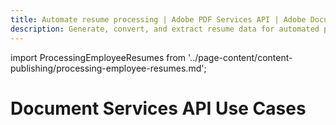 ```yaml
---
title: Automate resume processing | Adobe PDF Services API | Adobe Document Services
description: Generate, convert, and extract resume data for automated processing with Adobe Document Services. Our PDF Services API helps you create, convert, OCR PDFs and more. Free 6-month trial. Learn more today.
---
```


import ProcessingEmployeeResumes from '../page-content/content-publishing/processing-employee-resumes.md';


<Hero slots="heading" variant="fullwidth" theme="dark"  customLayout className="herobgImage Hero-Banner" />

# Document Services API Use Cases


<MenuWrapperComponent  slots="content"  repeat="1" theme="lightest" className="Processing-employee-resumes"/>

<ProcessingEmployeeResumes />
